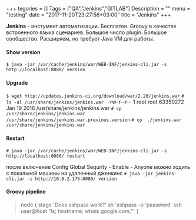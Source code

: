 +++
tegories = []
Tags = ["QA","Jenkins","GITLAB"]
Description = ""
menu = "testing"
date = "2017-11-20T23:27:56+03:00"
title = "Jenkins"
+++

**Jenkins** - инстумент автоматизации. Бесплатен. 
Groovy  в качестве встроенного языка сценариев.
Большое число plugin. Большое сообщество.
Расширяем, но требует Java VM для работы.
<!--more-->

#### Show version
```$ java -jar /var/cache/jenkins/war/WEB-INF/jenkins-cli.jar -s http://localhost:8080/ version```


#### Upgrade
> 
```$ wget http://updates.jenkins-ci.org/download/war/2.26/jenkins.war```
```# ls -al /usr/share/jenkins/jenkins.war ```
-rw-r--r-- 1 root root 63350272 Jan 19  2016 /usr/share/jenkins/jenkins.war
```# cp  /usr/share/jenkins/jenkins.war /usr/share/jenkins/jenkins.war.previous.version```
```# cp  ./jenkins.war /usr/share/jenkins/jenkins.war```


#### Restart
```# java -jar /var/cache/jenkins/war/WEB-INF/jenkins-cli.jar -s http://localhost:8080/ restart```

после включение Config Global Sequrity - Enable - Anyone 
можно ходить с локальной машины на удаленный дженкинс
```# java -jar jenkins-cli.jar -s http://10.0.2.175:8080/ version ```


#### Groovy pipeline
> node {
    stage 'Does sshpass work?'
    sh 'sshpass -p \'password\' ssh user@host "ls; hostname; whois google.com;"'
}
